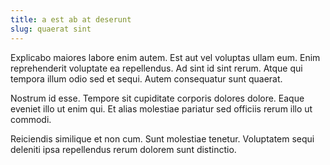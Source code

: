 ```yaml
---
title: a est ab at deserunt
slug: quaerat sint
---
```


Explicabo maiores labore enim autem. Est aut vel voluptas ullam eum. Enim reprehenderit voluptate ea repellendus. Ad sint id sint rerum. Atque qui tempora illum odio sed et sequi. Autem consequatur sunt quaerat.

Nostrum id esse. Tempore sit cupiditate corporis dolores dolore. Eaque eveniet illo ut enim qui. Et alias molestiae pariatur sed officiis rerum illo ut commodi.

Reiciendis similique et non cum. Sunt molestiae tenetur. Voluptatem sequi deleniti ipsa repellendus rerum dolorem sunt distinctio.
